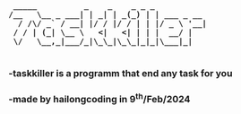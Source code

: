 <b>
  <pre> _____          _    _    _ _ _           
/__   \__ _ ___| | _| | _(_) | | ___ _ __ 
  / /\/ _` / __| |/ / |/ / | | |/ _ \ '__|
 / / | (_| \__ \   <|   <| | | |  __/ |   
 \/   \__,_|___/_|\_\_|\_\_|_|_|\___|_|   
                                       </pre>
</b>
<h3>-taskkiller is a programm that end any task for you</h3>
<h3>-made by hailongcoding in 9<sup>th</sup>/Feb/2024</h3>
